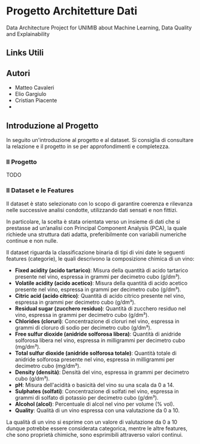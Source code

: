 # Progetto Architetture Dati
Data Architecture Project for UNIMIB about Machine Learning, Data Quality and Explainability

## Links Utili



## Autori

- Matteo Cavaleri
- Elio Gargiulo
- Cristian Piacente
- 
## Introduzione al Progetto

In seguito un'introduzione al progetto e al dataset. Si consiglia di consultare la relazione e il progetto in se per approfondimenti e completezza.

### Il Progetto

TODO

### Il Dataset e le Features

Il dataset è stato selezionato con lo scopo di garantire coerenza e rilevanza nelle
successive analisi condotte, utilizzando dati sensati e non fittizi.

In particolare, la scelta è stata orientata verso un insieme di dati che si prestasse ad
un’analisi con Principal Component Analysis (PCA), la quale richiede una struttura
dati adatta, preferibilmente con variabili numeriche continue e non nulle.

Il dataset riguarda la classificazione binaria di tipi di
vini date le seguenti features (categorie), le quali descrivono la composizione chimica
di un vino:
- __Fixed acidity (acido tartarico)__: Misura della quantità di acido tartarico presente
nel vino, espressa in grammi per decimetro cubo (g/dm³).
- __Volatile acidity (acido acetico)__: Misura della quantità di acido acetico presente
nel vino, espressa in grammi per decimetro cubo (g/dm³).
- __Citric acid (acido citrico)__: Quantità di acido citrico presente nel vino, espressa
in grammi per decimetro cubo (g/dm³).
- __Residual sugar (zucchero residuo)__: Quantità di zucchero residuo nel vino,
espressa in grammi per decimetro cubo (g/dm³).
- __Chlorides (cloruri)__: Concentrazione di cloruri nel vino, espressa in grammi di
cloruro di sodio per decimetro cubo (g/dm³).
- __Free sulfur dioxide (anidride solforosa libera)__: Quantità di anidride solforosa
libera nel vino, espressa in milligrammi per decimetro cubo (mg/dm³).
- __Total sulfur dioxide (anidride solforosa totale)__: Quantità totale di anidride
solforosa presente nel vino, espressa in milligrammi per decimetro cubo
(mg/dm³).
- __Density (densità)__: Densità del vino, espressa in grammi per decimetro cubo
(g/dm³).
- __pH__: Misura dell'acidità o basicità del vino su una scala da 0 a 14.
- __Sulphates (solfati)__: Concentrazione di solfati nel vino, espressa in grammi di
solfato di potassio per decimetro cubo (g/dm³).
- __Alcohol (alcol)__: Percentuale di alcol nel vino per volume (% vol).
- __Quality__: Qualità di un vino espressa con una valutazione da 0 a 10.

La qualità di un vino si esprime con un valore di valutazione da 0 a 10 dunque
potrebbe essere considerata categorica, mentre le altre features, che sono proprietà
chimiche, sono esprimibili attraverso valori continui.
